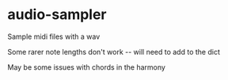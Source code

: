 # audio-sampler

Sample midi files with a wav

Some rarer note lengths don't work -- will need to add to the dict

May be some issues with chords in the harmony
